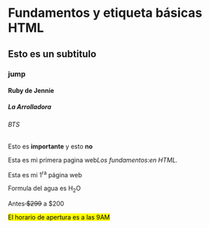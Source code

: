 
<!DOCTYPE html>
<html lang="en">
<head>
    <meta charset="UTF-8">
    <meta name="viewport" content="width=device-width, initial-scale=1.0">
    <meta name="author " content="Dana Paola Sanchez Dorantes">
    <meta name="description" content="En esta página vamos a observar las etiquetas principales de HTML">
    <meta name="keywords" content="html,etiqueta,atributo, valor, encabezado">
    <!--Esto es un comentario-->
    <title>Fundamentos HTML</title>
</head>
<body>
    <h1>Fundamentos y etiqueta básicas HTML</h1>
    <h2>Esto es un subtitulo</h2>
    <h3>jump</h3>
    <h4>Ruby de Jennie</h4>
    <h5>La Arrolladora</h5>
    <h6>BTS</h6>
    <!--Etiquetas para formatear el texto en linea-->
    <!--La etiqueta strong es más importante semánticamente -->
    <p>Esto es <strong>importante</strong> y esto <b>no </b></p>
    <!--La etiqueta em es más importante semántocamente, i solo se pone en cursiva pero sin el peso semántico -->
    <p>Esta es mi primera pagina web<i>Los fundamentos:</i><em>en HTML.</em></p>
    <p>Esta es mi 1<sup>ra</sup> página web</p>
    <p>Formula del agua es H<sub>2</sub>O</p>
    <p>Antes<del> $299</del> a $200</p>
    <!--La siguiente etiqueta mark, a diferencia de las anteriores, tiene peso semántico-->
    <p><mark>El horario de apertura es a las 9AM</mark></p>

</body>
</html>